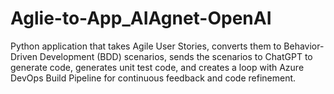 # Aglie-to-App_AIAgnet-OpenAI
Python application that takes Agile User Stories, converts them to Behavior-Driven Development (BDD) scenarios, sends the scenarios to ChatGPT to generate code, generates unit test code, and creates a loop with Azure DevOps Build Pipeline for continuous feedback and code refinement.
